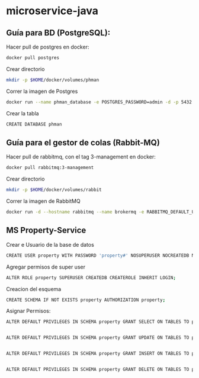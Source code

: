 # microservice-java

## Guía para BD (PostgreSQL):

Hacer pull de postgres en docker:
```sh
docker pull postgres
```

Crear directorio
```sh
mkdir -p $HOME/docker/volumes/phman
```

Correr la imagen de Postgres
```sh
docker run --name phman_database -e POSTGRES_PASSWORD=admin -d -p 5432:5432 -v $HOME/docker/volumes/phman:/var/lib/postgresql/data postgres
```

Crear la tabla 
```sh
CREATE DATABASE phman
```

## Guía para el gestor de colas (Rabbit-MQ)

Hacer pull de rabbitmq, con el tag 3-management en docker:
```sh
docker pull rabbitmq:3-management
```

Crear directorio
```sh
mkdir -p $HOME/docker/volumes/rabbit
```


Correr la imagen de RabbitMQ
```sh
docker run -d --hostname rabbitmq --name brokermq -e RABBITMQ_DEFAULT_USER=phman -e RABBITMQ_DEFAULT_PASS=phman# -v $HOME/docker/volumes/rabbit:/var/lib/rabbitmq rabbitmq:3-management 
```


## MS Property-Service

Crear e Usuario de la base de datos
```sh
CREATE USER property WITH PASSWORD 'property#' NOSUPERUSER NOCREATEDB NOCREATEROLE;
```
Agregar permisos de super user
```sh
ALTER ROLE property SUPERUSER CREATEDB CREATEROLE INHERIT LOGIN;
```

Creacion del esquema
```sh
CREATE SCHEMA IF NOT EXISTS property AUTHORIZATION property;
```

Asignar Permisos:
```sh
ALTER DEFAULT PRIVILEGES IN SCHEMA property GRANT SELECT ON TABLES TO property;


ALTER DEFAULT PRIVILEGES IN SCHEMA property GRANT UPDATE ON TABLES TO property;


ALTER DEFAULT PRIVILEGES IN SCHEMA property GRANT INSERT ON TABLES TO property;


ALTER DEFAULT PRIVILEGES IN SCHEMA property GRANT DELETE ON TABLES TO property;
```

